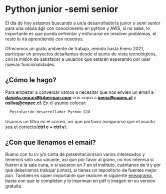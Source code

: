 # Python junior -semi senior

El día de hoy estamos buscando a un/a desarrollador/a junior o semi senior para una célula ágil con conocimiento en python y AWS, si no sabe, lo importante es que pueda enfrentar y enfocarse en resolver problemas, el resto lo irá aprendiendo con nosotros.

Ofrecemos un grato ambiente de trabajo, remoto hasta Enero 2021, participar en proyectos desafiantes desde el punto de vista tecnológicos, con la misión de satisfacer a usuarios que estarán esperando por usar nuevas funcionalidades.

## ¿Cómo le hago?

Para empezar a conversar vamos a necesitar que nos envien un email a: **daniela.moran@kibernum.com** con copia a **ipena@copec.cl** y **osilva@copec.cl**. En el asunto colocar:
```bash
  Postulación desarrollador Python G18
```

Usamos un filtro en el correo, asi que porfavor asegurarse que el asunto sea el correcto(**ctrl c + ctrl v**). 

## ¿Con que llenamos el email?
Bueno con tu cv y/o carta de presentación(son varios interesados y tenemos sólo una vacante, así que por favor al grano, no nos interesa si fueron a la sala cuna, o si sacaron un 7 en el instituto, cuéntanos de ti y por qué deberiamos trabajar juntos), si tienes un repositorio de fuentes mejor aún. También es súper importante que realicen el siguiente [eneagrama](https://www.truity.com/test/enneagram-personality-test), basta con que lo completen y lo impriman en pdf o imagen en su version gratuita. 
